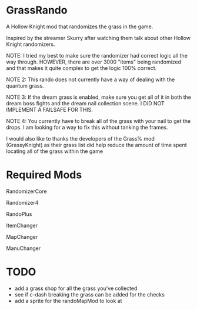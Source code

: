 ﻿# GrassRando

A Hollow Knight mod that randomizes the grass in the game.

Inspired by the streamer Skurry after watching them talk about other Hollow Knight randomizers.

NOTE: I tried my best to make sure the randomizer had correct logic all the way through. HOWEVER, there are over 3000 "items" being randomized and that makes it quite complex to get the logic 100% correct.

NOTE 2: This rando does not currently have a way of dealing with the quantum grass.

NOTE 3: If the dream grass is enabled, make sure you get all of it in both the dream boss fights and the dream nail collection scene. I DID NOT IMPLEMENT A FAILSAFE FOR THIS.

NOTE 4: You currently have to break all of the grass with your nail to get the drops. I am looking for a way to fix this without tanking the frames.

I would also like to thanks the developers of the Grass% mod (GrassyKnight) as their grass list did help reduce the amount of time spent locating all of the grass within the game

# Required Mods
RandomizerCore

Randomizer4

RandoPlus

ItemChanger

MapChanger

ManuChanger

# TODO
* add a grass shop for all the grass you've collected
* see if c-dash breaking the grass can be added for the checks
* add a sprite for the randoMapMod to look at
